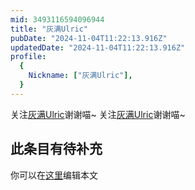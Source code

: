 ```yaml
---
mid: 3493116594096944
title: "灰满Ulric"
pubDate: "2024-11-04T11:22:13.916Z"
updatedDate: "2024-11-04T11:22:13.916Z"
profile:
  {
    Nickname: ["灰满Ulric"],
  }
---
```


关注[灰满Ulric](https://space.bilibili.com/3493116594096944)谢谢喵~ 关注[灰满Ulric](https://space.bilibili.com/3493116594096944)谢谢喵~

## 此条目有待补充
你可以在[这里](https://github.com/Yuhanawa/VTuber.ICU/edit/master/src/content/v/灰满Ulric/index.md)编辑本文

